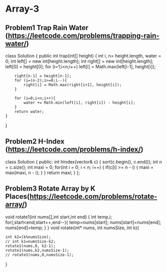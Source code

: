 # Array-3

## Problem1 Trap Rain Water (https://leetcode.com/problems/trapping-rain-water/)

class Solution {
    public int trap(int[] height) {
        int i, n= height.length, water = 0;
        int left[] = new int[height.length];
        int right[] = new int[height.length];
        left[0] = height[0];
        for (i=1;i<n;i++)
            left[i] = Math.max(left[i-1], height[i]);

        right[n-1] = height[n-1];
        for (i=(n-2);i>=0;i--){
            right[i] = Math.max(right[i+1], height[i]);
        }

        for (i=0;i<n;i++){
            water += Math.min(left[i], right[i]) - height[i];
        }
        return water;
    }
}

## Problem2 H-Index (https://leetcode.com/problems/h-index/)

class Solution {
public:
    int hIndex(vector<int>& c) {
        sort(c.begin(), c.end());
        int n = c.size();
        int maxi = 0;
        for(int i = 0; i < n; i++) {
            if(c[i] >= n - i) {
                maxi = max(maxi, n - i);
            }
        }
        return maxi;
    }
};

## Problem3  Rotate Array by K Places(https://leetcode.com/problems/rotate-array/)

void rotate1(int nums[],int start,int end) {
    int temp,i;
    for(;start<end;start++,end--){
        temp=nums[start];
        nums[start]=nums[end];
        nums[end]=temp;
    }
}
void rotate(int* nums, int numsSize, int k){

    int k2=(k%numsSize);
    // int k1=numsSize-k2;
    rotate1(nums,0, k2-1);
    rotate1(nums,k2,numsSize-1);
    // rotate1(nums,0,numsSize-1);
}